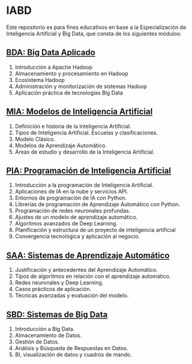 # IABD
Este repositorio es para fines educativos en base a la Especialización de Inteligencia Artificial y Big Data, que consta de los siguientes módulos:

## [BDA: Big Data Aplicado](BDA)
1. Introducción a Apache Hadoop
2. Almacenamiento y procesamiento en Hadoop
3. Ecosistema Hadoop
4. Administración y monitorización de sistemas Hadoop
5. Aplicación práctica de tecnologías Big Data

## [MIA: Modelos de Inteligencia Artificial](MIA)
1. Definición e historia de la Inteligencia Artificial.
2. Tipos de Inteligencia Artificial. Escuelas y clasificaciones.
3. Modelo Clásico.
4. Modelos de Aprendizaje Automático.
5. Áreas de estudio y desarrollo de la Inteligencia Artificial.

## [PIA: Programación de Inteligencia Artificial](PIA)
1. Introducción a la programación de Inteligencia Artificial.
2. Aplicaciones de IA en la nube y servicios API.
3. Entornos de programación de IA con Python.
4. Librerías de programación de Aprendizaje Automático con Python.
5. Programación de redes neuronales profundas.
6. Ajustes de un modelo de aprendizaje automático.
7. Algoritmos avanzados de Deep Learning.
8. Planificación y estructura de un proyecto de inteligencia artificial
9. Convergencia tecnológica y aplicación al negocio.
    
## [SAA: Sistemas de Aprendizaje Automático](SAA)
1. Justificación y antecedentes del Aprendizaje Automático.
2. Tipos de algoritmos en relación con el aprendizaje automático.
3. Redes neuronales y Deep Learning.
4. Casos prácticos de aplicación.
5. Técnicas avanzadas y evaluación del modelo.

## [SBD: Sistemas de Big Data](SBD)
1. Introducción a Big Data.
2. Almacenamiento de Datos.
3. Gestión de Datos.
4. Análisis y Búsqueda de Respuestas en Datos.
5. BI, visualización de datos y cuadros de mando.

